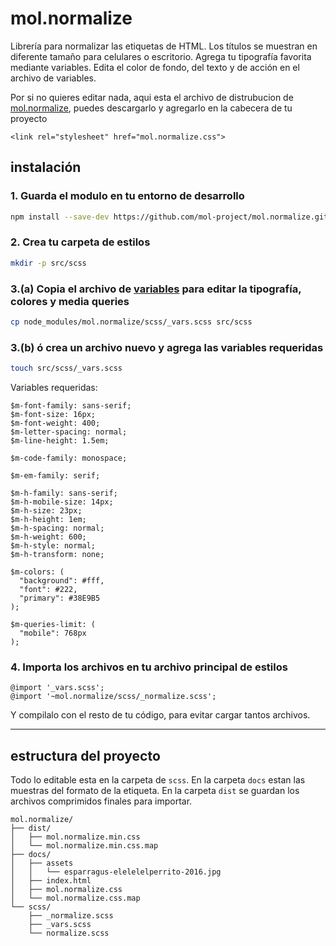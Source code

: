# mol.normalize

Librería para normalizar las etiquetas de HTML. Los títulos se muestran en diferente tamaño para celulares o escritorio. Agrega tu tipografía favorita mediante variables. Edita el color de fondo, del texto y de acción en el archivo de variables.


Por si no quieres editar nada, aqui esta el archivo de distrubucion de
[mol.normalize](https://github.com/mol-project/mol.normalize/blob/master/dist/), puedes descargarlo y agregarlo en la cabecera de tu proyecto
```text
<link rel="stylesheet" href="mol.normalize.css">
```

## instalación

### 1. Guarda el modulo en tu entorno de desarrollo
```sh
npm install --save-dev https://github.com/mol-project/mol.normalize.git
```

### 2. Crea tu carpeta de estilos
```sh
mkdir -p src/scss
```

### 3.(a) Copia el archivo de [variables](https://github.com/mol-project/mol.normalize/blob/master/scss/_vars.scss) para editar la tipografía, colores y media queries
```sh
cp node_modules/mol.normalize/scss/_vars.scss src/scss
```


### 3.(b) ó crea un archivo nuevo y agrega las variables requeridas

```sh
touch src/scss/_vars.scss
```

Variables requeridas:
```text
$m-font-family: sans-serif;
$m-font-size: 16px;
$m-font-weight: 400;
$m-letter-spacing: normal;
$m-line-height: 1.5em;

$m-code-family: monospace;

$m-em-family: serif;

$m-h-family: sans-serif;
$m-h-mobile-size: 14px;
$m-h-size: 23px;
$m-h-height: 1em;
$m-h-spacing: normal;
$m-h-weight: 600;
$m-h-style: normal;
$m-h-transform: none;

$m-colors: (
  "background": #fff,
  "font": #222,
  "primary": #38E9B5
);

$m-queries-limit: (
  "mobile": 768px
);
```

### 4. Importa los archivos en tu archivo principal de estilos

```text
@import '_vars.scss';
@import '~mol.normalize/scss/_normalize.scss';
```

Y compilalo con el resto de tu código, para evitar cargar tantos archivos. 

___

## estructura del proyecto
Todo lo editable esta en la carpeta de `scss`. En la carpeta `docs` estan las muestras del formato de la etiqueta. En la carpeta `dist` se guardan los archivos comprimidos finales para importar.

```text
mol.normalize/
├── dist/
│   ├── mol.normalize.min.css
│   └── mol.normalize.min.css.map
├── docs/
│   ├── assets
│   │   └── esparragus-elelelelperrito-2016.jpg
│   ├── index.html
│   ├── mol.normalize.css
│   └── mol.normalize.css.map
└── scss/
    ├── _normalize.scss
    ├── _vars.scss
    └── normalize.scss
```
